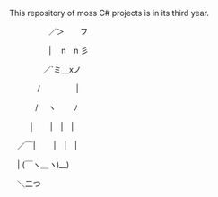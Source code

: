 This repository of moss C# projects is in its third year.

　　　　　／＞　　フ
     
　　　　　| 　n　n 彡
     
　 　　　／`ミ＿xノ
     
　　 　 /　　　 　 |
     
　　　 /　 ヽ　　 ﾉ
    
　 　 │　　|　|　|
    
　／￣|　　 |　|　|
 
　| (￣ヽ＿_ヽ_)__)
 
　＼二つ
